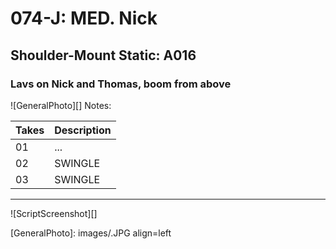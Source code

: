# 074-J: MED. Nick

## Shoulder-Mount Static: A016

### Lavs on Nick and Thomas, boom from above

![GeneralPhoto][]
Notes: 

| Takes | Description |
|:---|:----|
| 01 | ... |
| 02 | SWINGLE |
| 03 | SWINGLE |

----

![ScriptScreenshot][]


[GeneralPhoto]:  images/.JPG align=left
